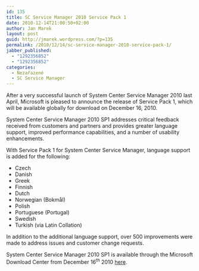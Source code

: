 ```yaml
---
id: 135
title: SC Service Manager 2010 Service Pack 1
date: 2010-12-14T21:00:50+02:00
author: Jan Marek
layout: post
guid: http://jmarek.wordpress.com/?p=135
permalink: /2010/12/14/sc-service-manager-2010-service-pack-1/
jabber_published:
  - "1292356852"
  - "1292356852"
categories:
  - Nezařazené
  - SC Service Manager
---
```

After a very successful launch of System Center Service Manager 2010 last April, Microsoft is pleased to announce the release of Service Pack 1, which will be available globally for download on December 16, 2010.

System Center Service Manager 2010 SP1 addresses critical feedback received from customers and partners and provides greater language support, improved performance capabilities, and a number of usability enhancements.

With Service Pack 1 for System Center Service Manager, language support is added for the following:

  * Czech
  * Danish
  * Greek
  * Finnish
  * Dutch
  * Norwegian (Bokmål)
  * Polish
  * Portuguese (Portugal)
  * Swedish
  * Turkish (via Latin Collation)

In addition to the additional language support, over 500 improvements were made to address issues and customer change requests.

System Center Service Manager 2010 SP1 is available through the Microsoft Download Center from December 16<sup>th</sup> 2010 [here](http://blogs.technet.com/controlpanel/blogs/redir.aspx?C=bb3ce7d7f2664242af1abb563b87677e&URL=http%3a%2f%2fwww.microsoft.com%2fdownloads%2fdetails.aspx%3fFamilyID%3d5118055b-9cd7-45cd-bae6-7fc287d832d7).
